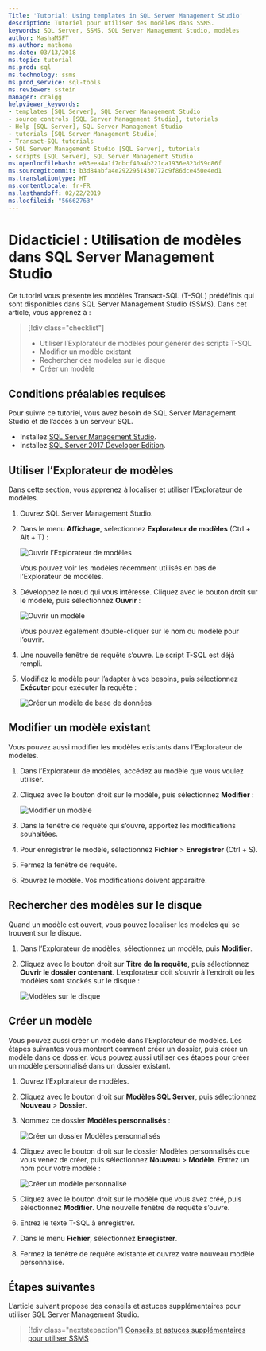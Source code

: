 ```yaml
---
Title: 'Tutorial: Using templates in SQL Server Management Studio'
description: Tutoriel pour utiliser des modèles dans SSMS.
keywords: SQL Server, SSMS, SQL Server Management Studio, modèles
author: MashaMSFT
ms.author: mathoma
ms.date: 03/13/2018
ms.topic: tutorial
ms.prod: sql
ms.technology: ssms
ms.prod_service: sql-tools
ms.reviewer: sstein
manager: craigg
helpviewer_keywords:
- templates [SQL Server], SQL Server Management Studio
- source controls [SQL Server Management Studio], tutorials
- Help [SQL Server], SQL Server Management Studio
- tutorials [SQL Server Management Studio]
- Transact-SQL tutorials
- SQL Server Management Studio [SQL Server], tutorials
- scripts [SQL Server], SQL Server Management Studio
ms.openlocfilehash: e83eea4a1f7dbcf40a4b221ca1936e823d59c86f
ms.sourcegitcommit: b3d84abfa4e2922951430772c9f86dce450e4ed1
ms.translationtype: HT
ms.contentlocale: fr-FR
ms.lasthandoff: 02/22/2019
ms.locfileid: "56662763"
---
```

# <a name="tutorial-using-templates-in-sql-server-management-studio"></a>Didacticiel : Utilisation de modèles dans SQL Server Management Studio
Ce tutoriel vous présente les modèles Transact-SQL (T-SQL) prédéfinis qui sont disponibles dans SQL Server Management Studio (SSMS). Dans cet article, vous apprenez à :

> [!div class="checklist"]
> * Utiliser l’Explorateur de modèles pour générer des scripts T-SQL
> * Modifier un modèle existant 
> * Rechercher des modèles sur le disque
> * Créer un modèle
   

## <a name="prerequisites"></a>Conditions préalables requises
Pour suivre ce tutoriel, vous avez besoin de SQL Server Management Studio et de l’accès à un serveur SQL. 

- Installez [SQL Server Management Studio](https://docs.microsoft.com/sql/ssms/download-sql-server-management-studio-ssms).
- Installez [SQL Server 2017 Developer Edition](https://www.microsoft.com/sql-server/sql-server-downloads).

 

## <a name="use-template-browser"></a>Utiliser l’Explorateur de modèles
Dans cette section, vous apprenez à localiser et utiliser l’Explorateur de modèles. 

1. Ouvrez SQL Server Management Studio.
2. Dans le menu **Affichage**, sélectionnez **Explorateur de modèles** (Ctrl + Alt + T) : 

    ![Ouvrir l’Explorateur de modèles](media/templates-ssms/templatebrowser.png)
    
    Vous pouvez voir les modèles récemment utilisés en bas de l’Explorateur de modèles.

3. Développez le nœud qui vous intéresse. Cliquez avec le bouton droit sur le modèle, puis sélectionnez **Ouvrir** :

    ![Ouvrir un modèle](media/templates-ssms/opentemplate.png)
    
    Vous pouvez également double-cliquer sur le nom du modèle pour l’ouvrir.

4. Une nouvelle fenêtre de requête s’ouvre. Le script T-SQL est déjà rempli. 
5. Modifiez le modèle pour l’adapter à vos besoins, puis sélectionnez **Exécuter** pour exécuter la requête :
    
    ![Créer un modèle de base de données](media/templates-ssms/createdbtemplate.png)


## <a name="edit-an-existing-template"></a>Modifier un modèle existant
Vous pouvez aussi modifier les modèles existants dans l’Explorateur de modèles.  

1. Dans l’Explorateur de modèles, accédez au modèle que vous voulez utiliser.
2. Cliquez avec le bouton droit sur le modèle, puis sélectionnez **Modifier** :

    ![Modifier un modèle](media/templates-ssms/edittemplate.png)

3. Dans la fenêtre de requête qui s’ouvre, apportez les modifications souhaitées.
4. Pour enregistrer le modèle, sélectionnez **Fichier** > **Enregistrer** (Ctrl + S).
5. Fermez la fenêtre de requête.
6. Rouvrez le modèle. Vos modifications doivent apparaître.
 

## <a name="locate-templates-on-disk"></a>Rechercher des modèles sur le disque
Quand un modèle est ouvert, vous pouvez localiser les modèles qui se trouvent sur le disque.

1. Dans l’Explorateur de modèles, sélectionnez un modèle, puis **Modifier**.
2. Cliquez avec le bouton droit sur **Titre de la requête**, puis sélectionnez **Ouvrir le dossier contenant**. L’explorateur doit s’ouvrir à l’endroit où les modèles sont stockés sur le disque : 

   ![Modèles sur le disque](media/templates-ssms/templatesondisk.png)
  

## <a name="create-a-new-template"></a>Créer un modèle
Vous pouvez aussi créer un modèle dans l’Explorateur de modèles. Les étapes suivantes vous montrent comment créer un dossier, puis créer un modèle dans ce dossier. Vous pouvez aussi utiliser ces étapes pour créer un modèle personnalisé dans un dossier existant. 

1. Ouvrez l’Explorateur de modèles.
2. Cliquez avec le bouton droit sur **Modèles SQL Server**, puis sélectionnez **Nouveau** > **Dossier**.
3. Nommez ce dossier **Modèles personnalisés** :

    ![Créer un dossier Modèles personnalisés](media/templates-ssms/creatingcustomtemplate.png)

4. Cliquez avec le bouton droit sur le dossier Modèles personnalisés que vous venez de créer, puis sélectionnez **Nouveau** > **Modèle**. Entrez un nom pour votre modèle :
 
    ![Créer un modèle personnalisé](media/templates-ssms/createnewtemplate.png)
   
5. Cliquez avec le bouton droit sur le modèle que vous avez créé, puis sélectionnez **Modifier**. Une nouvelle fenêtre de requête s’ouvre.
6. Entrez le texte T-SQL à enregistrer. 
7. Dans le menu **Fichier**, sélectionnez **Enregistrer**.
8. Fermez la fenêtre de requête existante et ouvrez votre nouveau modèle personnalisé. 

    

## <a name="next-steps"></a>Étapes suivantes
L’article suivant propose des conseils et astuces supplémentaires pour utiliser SQL Server Management Studio. 

> [!div class="nextstepaction"]
> [Conseils et astuces supplémentaires pour utiliser SSMS](ssms-tricks.md)
